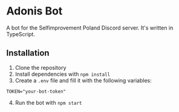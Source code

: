 # Adonis Bot

A bot for the Selfimprovement Poland Discord server. It's written in TypeScript.

## Installation

1. Clone the repository
2. Install dependencies with `npm install`
3. Create a `.env` file and fill it with the following variables:

```env
TOKEN="your-bot-token"
```

4. Run the bot with `npm start`
